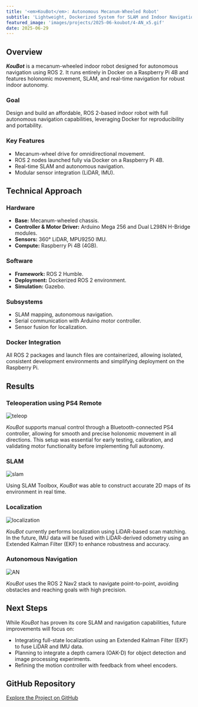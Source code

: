 ```yaml
---
title: '<em>KouBot</em>: Autonomous Mecanum-Wheeled Robot'
subtitle: 'Lightweight, Dockerized System for SLAM and Indoor Navigation'
featured_image: 'images/projects/2025-06-koubot/4-AN_x5.gif'
date: 2025-06-29
---
```


## Overview

***KouBot*** is a mecanum-wheeled indoor robot designed for autonomous navigation using ROS 2. It runs entirely in Docker on a Raspberry Pi 4B and features holonomic movement, SLAM, and real-time navigation for robust indoor autonomy.

### Goal

Design and build an affordable, ROS 2-based indoor robot with full autonomous navigation capabilities, leveraging Docker for reproducibility and portability.

### Key Features

- Mecanum-wheel drive for omnidirectional movement.
- ROS 2 nodes launched fully via Docker on a Raspberry Pi 4B.
- Real-time SLAM and autonomous navigation.
- Modular sensor integration (LiDAR, IMU).

## Technical Approach

### Hardware

- **Base:** Mecanum-wheeled chassis.
- **Controller & Motor Driver:** Arduino Mega 256 and Dual L298N H-Bridge modules.
- **Sensors:** 360° LiDAR, MPU9250 IMU.
- **Compute:** Raspberry Pi 4B (4GB).

### Software

- **Framework:** ROS 2 Humble.
- **Deployment:** Dockerized ROS 2 environment.
- **Simulation:** Gazebo.

### Subsystems

- SLAM mapping, autonomous navigation.
- Serial communication with Arduino motor controller.
- Sensor fusion for localization.


### Docker Integration

All ROS 2 packages and launch files are containerized, allowing isolated, consistent development environments and simplifying deployment on the Raspberry Pi.


## Results

### Teleoperation using PS4 Remote

![teleop](/images/projects/2025-06-koubot/1-teleop.gif)

*KouBot* supports manual control through a Bluetooth-connected PS4 controller, allowing for smooth and precise holonomic movement in all directions. This setup was essential for early testing, calibration, and validating motor functionality before implementing full autonomy.

### SLAM

![slam](/images/projects/2025-06-koubot/2-mapping_x5.gif)

Using SLAM Toolbox, *KouBot* was able to construct accurate 2D maps of its environment in real time. 

### Localization

![localization](/images/projects/2025-06-koubot/3-localization_x5.gif)

*KouBot* currently performs localization using LiDAR-based scan matching. In the future, IMU data will be fused with LiDAR-derived odometry using an Extended Kalman Filter (EKF) to enhance robustness and accuracy.

### Autonomous Navigation

![AN](/images/projects/2025-06-koubot/4-AN_x5.gif)

*KouBot* uses the ROS 2 Nav2 stack to navigate point-to-point, avoiding obstacles and reaching goals with high precision.

## Next Steps

While *KouBot* has proven its core SLAM and navigation capabilities, future improvements will focus on:

- Integrating full-state localization using an Extended Kalman Filter (EKF) to fuse LiDAR and IMU data.
- Planning to integrate a depth camera (OAK-D) for object detection and image processing experiments.
- Refining the motion controller with feedback from wheel encoders.

## GitHub Repository

[Explore the Project on GitHub](https://github.com/jkoubs/KouBot-ROS2)
